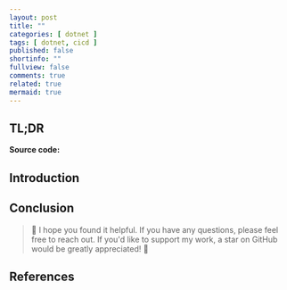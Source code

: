 ```yaml
---
layout: post
title: ""
categories: [ dotnet ]
tags: [ dotnet, cicd ]
published: false
shortinfo: ""
fullview: false
comments: true
related: true
mermaid: true
---
```


## TL;DR

**Source code:** 

## Introduction

## Conclusion

> 🙌 I hope you found it helpful. If you have any questions, please feel free to reach out. If you'd like to support my work, a star on GitHub would be greatly appreciated! 🙏

## References
